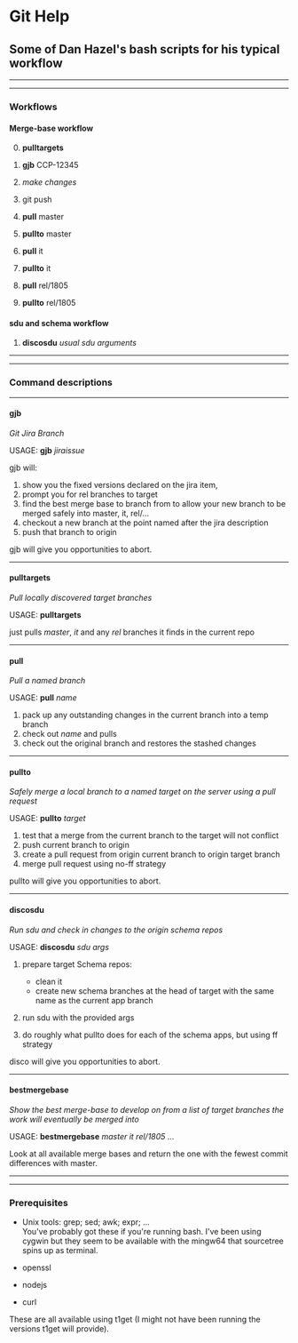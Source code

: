 # Git Help

## Some of Dan Hazel's bash scripts for his typical workflow

---
---
### Workflows
#### Merge-base workflow

0. **pulltargets**

1. **gjb** CCP-12345

2. *make changes*

3. git push

4. **pull** master

5. **pullto** master

6. **pull** it

7. **pullto** it

8. **pull** rel/1805

9. **pullto** rel/1805


#### sdu and schema workflow

1. **discosdu** *usual sdu arguments*

---
---
### Command descriptions

---
#### gjb
 *Git Jira Branch*

USAGE: **gjb** *jiraissue*

gjb will:

1. show you the fixed versions declared on the jira item, 
2. prompt you for rel branches to target
3. find the best merge base to branch from to allow your new branch to be merged safely into master, it, rel/...
4. checkout a new branch at the point named after the jira description
5. push that branch to origin

gjb will give you opportunities to abort.

---
#### pulltargets
 *Pull locally discovered target branches*

USAGE: **pulltargets**

just pulls *master*, *it* and any *rel* branches it finds in the current repo

---
#### pull
 *Pull a named branch*

USAGE: **pull** *name*

1. pack up any outstanding changes in the current branch into a temp branch
2. check out *name* and pulls
3. check out the original branch and restores the stashed changes

---
#### pullto
 *Safely merge a local branch to a named target on the server using a pull request*

USAGE: **pullto** *target*

1. test that a merge from the current branch to the target will not conflict
2. push current branch to origin
3. create a pull request from origin current branch to origin target branch
4. merge pull request using no-ff strategy

pullto will give you opportunities to abort.

---
#### discosdu
 *Run sdu and check in changes to the origin schema repos*

USAGE: **discosdu** *sdu args*


1. prepare target Schema repos:
   - clean it
   - create new schema branches at the head of target with the same name as the current app branch

2. run sdu with the provided args

3. do roughly what pullto does for each of the schema apps, but using ff strategy

disco will give you opportunities to abort.

---
#### bestmergebase
 *Show the best merge-base to develop on from a list of target branches the work will eventually be merged into*

USAGE: **bestmergebase** *master* *it* *rel/1805* ... 

Look at all available merge bases and return the one with the fewest commit differences with master.

---
---
### Prerequisites

 * Unix tools: grep; sed; awk; expr; ...  
You've probably got these if you're running bash.  I've been using cygwin but they seem to be available with the mingw64 that sourcetree spins up as terminal.
   
 * openssl
 
 * nodejs

 * curl
 
These are all available using t1get (I might not have been running the versions t1get will provide).
